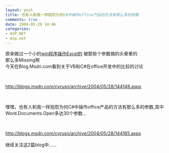 ```yaml
---
layout: post
title: 也有人和我一样抱怨为何C#中操作office产品的方法有那么多的参数
comments: true
date: 2004-05-29 14:46
categories:
- ASP.NET
- Asp.net
---
```


<p>原来做过一个小的<a href="http://www.cnblogs.com/huobazi/archive/2004/04/27/7771.aspx">win程序操作Excel的</a> 被那些个参数搞的头晕晕的<br />那么多Missing啊<br />今天在Blog.Msdn.com看到关于VB和C#在office开发中的比较的讨论</p>
<br /><p><a href="http://blogs.msdn.com/cyrusn/archive/2004/05/28/144148.aspx">http://blogs.msdn.com/cyrusn/archive/2004/05/28/144148.aspx</a></p>
<br /><p>嘿嘿，也有人和我一样抱怨为何C#中操作office产品的方法有那么多的参数,其中Word.Documents.Open多达30个参数...</p>
<br /><p><a href="http://blogs.msdn.com/cyrusn/archive/2004/05/28/144165.aspx">http://blogs.msdn.com/cyrusn/archive/2004/05/28/144165.aspx</a><br /><br />继续关注这2篇blog中......</p>				
